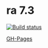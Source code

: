 # ra 7.3

[![Build status](https://ci.appveyor.com/api/projects/status/3kqeqmxq99hjrowc?svg=true)](https://ci.appveyor.com/project/i-hit/ra-7-3)

[GH-Pages](https://i-hit.github.io/ra-7.3/)
